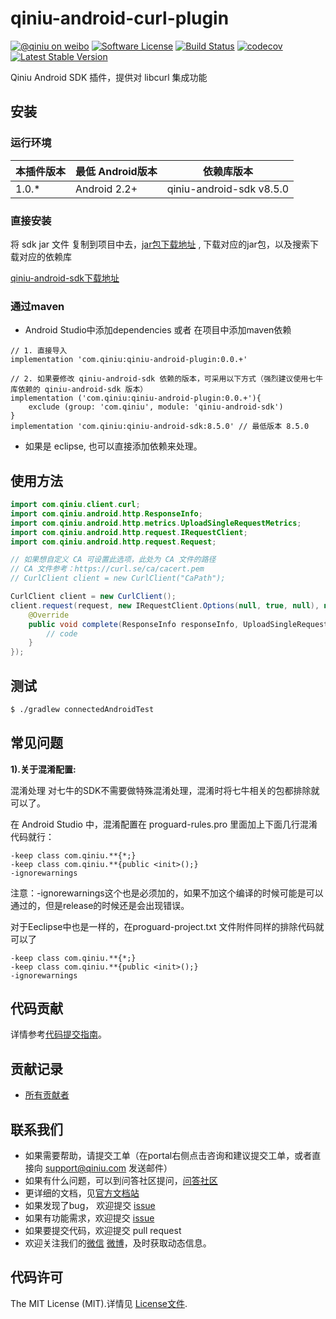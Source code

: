 # qiniu-android-curl-plugin

[![@qiniu on weibo](http://img.shields.io/badge/weibo-%40qiniutek-blue.svg)](http://weibo.com/qiniutek)
[![Software License](https://img.shields.io/badge/license-MIT-brightgreen.svg)](LICENSE.md)
[![Build Status](https://github.com/qiniu/android-sdk/workflows/Run%20Test%20Cases/badge.svg)](https://github.com/qiniu/android-sdk/actions)
[![codecov](https://codecov.io/gh/qiniu/android-sdk/branch/master/graph/badge.svg)](https://codecov.io/gh/qiniu/android-sdk)
[![Latest Stable Version](http://img.shields.io/maven-central/v/com.qiniu/qiniu-android-sdk.svg)](https://search.maven.org/search?q=a:qiniu-android-sdk)

Qiniu Android SDK 插件，提供对 libcurl 集成功能


## 安装

### 运行环境

| 本插件版本 | 最低 Android版本   |       依赖库版本           |
|------------ |-----------------|------------------------|
|  1.0.*        |  Android 2.2+     | qiniu-android-sdk v8.5.0|


### 直接安装
将 sdk jar 文件 复制到项目中去，[jar包下载地址](http://search.maven.org/#search%7Cga%7C1%7Ccom%2Fqiniu%2Fqiniu-android-curl-plugin) , 下载对应的jar包，以及搜索下载对应的依赖库

[qiniu-android-sdk下载地址](http://search.maven.org/#search%7Cga%7C1%7Ccom%2Fqiniu%2Fqiniu-android-sdk)

### 通过maven
* Android Studio中添加dependencies 或者 在项目中添加maven依赖
```
// 1. 直接导入
implementation 'com.qiniu:qiniu-android-plugin:0.0.+'

// 2. 如果要修改 qiniu-android-sdk 依赖的版本，可采用以下方式（强烈建议使用七牛库依赖的 qiniu-android-sdk 版本）
implementation ('com.qiniu:qiniu-android-plugin:0.0.+'){
    exclude (group: 'com.qiniu', module: 'qiniu-android-sdk')
}
implementation 'com.qiniu:qiniu-android-sdk:8.5.0' // 最低版本 8.5.0
```
* 如果是 eclipse, 也可以直接添加依赖来处理。

## 使用方法
```java
import com.qiniu.client.curl;
import com.qiniu.android.http.ResponseInfo;
import com.qiniu.android.http.metrics.UploadSingleRequestMetrics;
import com.qiniu.android.http.request.IRequestClient;
import com.qiniu.android.http.request.Request;

// 如果想自定义 CA 可设置此选项，此处为 CA 文件的路径
// CA 文件参考：https://curl.se/ca/cacert.pem
// CurlClient client = new CurlClient("CaPath");

CurlClient client = new CurlClient();
client.request(request, new IRequestClient.Options(null, true, null), null, new IRequestClient.RequestClientCompleteHandler() {
    @Override
    public void complete(ResponseInfo responseInfo, UploadSingleRequestMetrics metrics, JSONObject response) {
        // code
    }
});
```

## 测试

``` bash
$ ./gradlew connectedAndroidTest
```

## 常见问题
**1).关于混淆配置:**

混淆处理 对七牛的SDK不需要做特殊混淆处理，混淆时将七牛相关的包都排除就可以了。

在 Android Studio 中，混淆配置在 proguard-rules.pro 里面加上下面几行混淆代码就行：
```
-keep class com.qiniu.**{*;}
-keep class com.qiniu.**{public <init>();}
-ignorewarnings
```
注意：-ignorewarnings这个也是必须加的，如果不加这个编译的时候可能是可以通过的，但是release的时候还是会出现错误。

对于Eeclipse中也是一样的，在proguard-project.txt 文件附件同样的排除代码就可以了
```
-keep class com.qiniu.**{*;}
-keep class com.qiniu.**{public <init>();}
-ignorewarnings
```


## 代码贡献

详情参考[代码提交指南](https://github.com/qiniu/com.qiniu:qiniu-android-plugin/blob/master/CONTRIBUTING.md)。

## 贡献记录

- [所有贡献者](https://github.com/qiniu/android-sdk/contributors)

## 联系我们

- 如果需要帮助，请提交工单（在portal右侧点击咨询和建议提交工单，或者直接向 support@qiniu.com 发送邮件）
- 如果有什么问题，可以到问答社区提问，[问答社区](http://qiniu.segmentfault.com/)
- 更详细的文档，见[官方文档站](http://developer.qiniu.com/)
- 如果发现了bug， 欢迎提交 [issue](https://github.com/qiniu/com.qiniu:qiniu-android-plugin/issues)
- 如果有功能需求，欢迎提交 [issue](https://github.com/qiniu/com.qiniu:qiniu-android-plugin/issues)
- 如果要提交代码，欢迎提交 pull request
- 欢迎关注我们的[微信](http://www.qiniu.com/#weixin) [微博](http://weibo.com/qiniutek)，及时获取动态信息。


## 代码许可

The MIT License (MIT).详情见 [License文件](https://github.com/qiniu/com.qiniu:qiniu-android-plugin/blob/master/LICENSE).